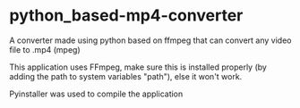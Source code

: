 # python_based-mp4-converter
A converter made using python based on ffmpeg that can convert any video file to .mp4 (mpeg)

This application uses FFmpeg, make sure this is installed properly (by adding the path to system variables "path"), else it won't work.

Pyinstaller was used to compile the application
